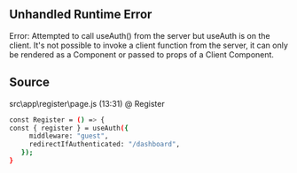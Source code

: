 
## Unhandled Runtime Error

Error: Attempted to call useAuth() from the server but useAuth is on the client. It's not possible to invoke a client function from the server, it can only be rendered as a Component or passed to props of a Client Component.

## Source

src\app\register\page.js (13:31) @ Register

```bash
const Register = () => {
const { register } = useAuth({                       
     middleware: "guest",
     redirectIfAuthenticated: "/dashboard",
   });
}
```
